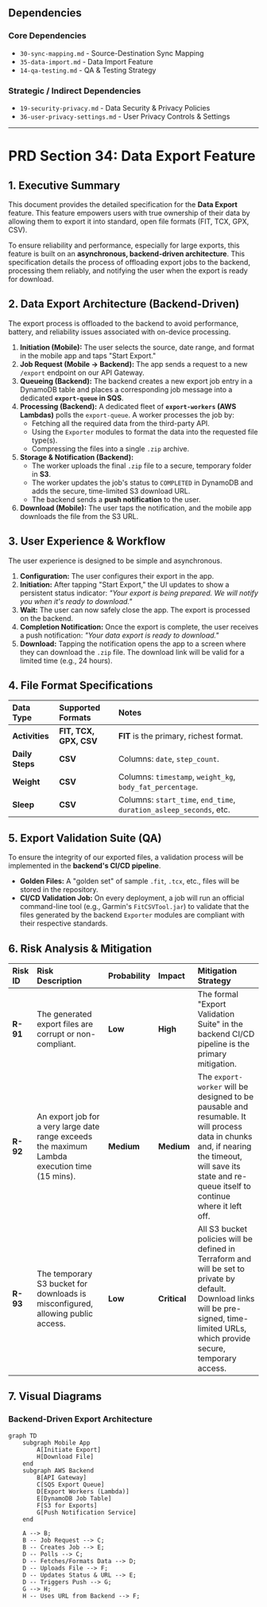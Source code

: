 ## Dependencies

### Core Dependencies
- `30-sync-mapping.md` - Source-Destination Sync Mapping
- `35-data-import.md` - Data Import Feature
- `14-qa-testing.md` - QA & Testing Strategy

### Strategic / Indirect Dependencies
- `19-security-privacy.md` - Data Security & Privacy Policies
- `36-user-privacy-settings.md` - User Privacy Controls & Settings

---

# PRD Section 34: Data Export Feature

## 1. Executive Summary

This document provides the detailed specification for the **Data Export** feature. This feature empowers users with true ownership of their data by allowing them to export it into standard, open file formats (FIT, TCX, GPX, CSV).

To ensure reliability and performance, especially for large exports, this feature is built on an **asynchronous, backend-driven architecture**. This specification details the process of offloading export jobs to the backend, processing them reliably, and notifying the user when the export is ready for download.

## 2. Data Export Architecture (Backend-Driven)

The export process is offloaded to the backend to avoid performance, battery, and reliability issues associated with on-device processing.

1.  **Initiation (Mobile):** The user selects the source, date range, and format in the mobile app and taps "Start Export."
2.  **Job Request (Mobile -> Backend):** The app sends a request to a new `/export` endpoint on our API Gateway.
3.  **Queueing (Backend):** The backend creates a new export job entry in a DynamoDB table and places a corresponding job message into a dedicated **`export-queue` in SQS**.
4.  **Processing (Backend):** A dedicated fleet of **`export-workers` (AWS Lambdas)** polls the `export-queue`. A worker processes the job by:
    *   Fetching all the required data from the third-party API.
    *   Using the `Exporter` modules to format the data into the requested file type(s).
    *   Compressing the files into a single `.zip` archive.
5.  **Storage & Notification (Backend):**
    *   The worker uploads the final `.zip` file to a secure, temporary folder in **S3**.
    *   The worker updates the job's status to `COMPLETED` in DynamoDB and adds the secure, time-limited S3 download URL.
    *   The backend sends a **push notification** to the user.
6.  **Download (Mobile):** The user taps the notification, and the mobile app downloads the file from the S3 URL.

## 3. User Experience & Workflow

The user experience is designed to be simple and asynchronous.

1.  **Configuration:** The user configures their export in the app.
2.  **Initiation:** After tapping "Start Export," the UI updates to show a persistent status indicator: *"Your export is being prepared. We will notify you when it's ready to download."*
3.  **Wait:** The user can now safely close the app. The export is processed on the backend.
4.  **Completion Notification:** Once the export is complete, the user receives a push notification: *"Your data export is ready to download."*
5.  **Download:** Tapping the notification opens the app to a screen where they can download the `.zip` file. The download link will be valid for a limited time (e.g., 24 hours).

## 4. File Format Specifications

| Data Type | Supported Formats | Notes |
| :--- | :--- | :--- |
| **Activities** | **FIT, TCX, GPX, CSV**| **FIT** is the primary, richest format. |
| **Daily Steps**| **CSV** | Columns: `date`, `step_count`. |
| **Weight** | **CSV** | Columns: `timestamp`, `weight_kg`, `body_fat_percentage`. |
| **Sleep** | **CSV** | Columns: `start_time`, `end_time`, `duration_asleep_seconds`, etc. |

## 5. Export Validation Suite (QA)

To ensure the integrity of our exported files, a validation process will be implemented in the **backend's CI/CD pipeline**.

*   **Golden Files:** A "golden set" of sample `.fit`, `.tcx`, etc., files will be stored in the repository.
*   **CI/CD Validation Job:** On every deployment, a job will run an official command-line tool (e.g., Garmin's `FitCSVTool.jar`) to validate that the files generated by the backend `Exporter` modules are compliant with their respective standards.

## 6. Risk Analysis & Mitigation

| Risk ID | Risk Description | Probability | Impact | Mitigation Strategy |
| :--- | :--- | :--- | :--- | :--- |
| **R-91** | The generated export files are corrupt or non-compliant. | **Low** | **High** | The formal "Export Validation Suite" in the backend CI/CD pipeline is the primary mitigation. |
| **R-92** | An export job for a very large date range exceeds the maximum Lambda execution time (15 mins). | **Medium** | **Medium** | The `export-worker` will be designed to be pausable and resumable. It will process data in chunks and, if nearing the timeout, will save its state and re-queue itself to continue where it left off. |
| **R-93** | The temporary S3 bucket for downloads is misconfigured, allowing public access. | **Low** | **Critical**| All S3 bucket policies will be defined in Terraform and will be set to private by default. Download links will be pre-signed, time-limited URLs, which provide secure, temporary access. |

## 7. Visual Diagrams

### Backend-Driven Export Architecture
```mermaid
graph TD
    subgraph Mobile App
        A[Initiate Export]
        H[Download File]
    end
    subgraph AWS Backend
        B[API Gateway]
        C[SQS Export Queue]
        D[Export Workers (Lambda)]
        E[DynamoDB Job Table]
        F[S3 for Exports]
        G[Push Notification Service]
    end

    A --> B;
    B -- Job Request --> C;
    B -- Creates Job --> E;
    D -- Polls --> C;
    D -- Fetches/Formats Data --> D;
    D -- Uploads File --> F;
    D -- Updates Status & URL --> E;
    D -- Triggers Push --> G;
    G --> H;
    H -- Uses URL from Backend --> F;
```
